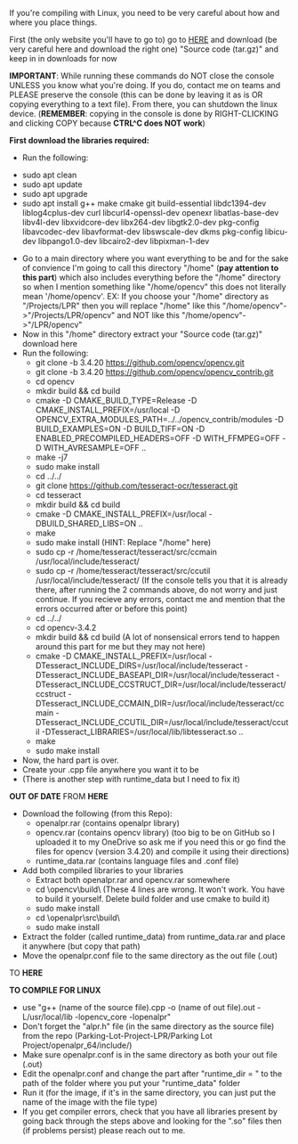 If you're compiling with Linux, you need to be very careful about how and where you place things.

First (the only website you'll have to go to) go to [HERE](https://github.com/openalpr/openalpr/releases) and download (be very careful here and download the right one) "Source code (tar.gz)" and keep in in downloads for now

**IMPORTANT**: While running these commands do NOT close the console UNLESS you know what you're doing. If you do, contact me on teams and PLEASE preserve the console (this can be done by leaving it as is OR copying everything to a text file). From there, you can shutdown the linux device. (**REMEMBER**: copying in the console is done by RIGHT-CLICKING and clicking COPY because **CTRL^C does NOT work**)

__First download the libraries required:__
 - Run the following:
  * sudo apt clean
  * sudo apt update
  * sudo apt upgrade
  * sudo apt install g++ make cmake git build-essential libdc1394-dev liblog4cplus-dev curl libcurl4-openssl-dev openexr libatlas-base-dev libv4l-dev libxvidcore-dev libx264-dev libgtk2.0-dev pkg-config libavcodec-dev libavformat-dev libswscale-dev dkms pkg-config libicu-dev libpango1.0-dev libcairo2-dev libpixman-1-dev


- Go to a main directory where you want everything to be and for the sake of convience I'm going to call this directory "/home" (**pay attention to this part**) which also includes everything before the "/home" directory so when I mention something like "/home/opencv" this does not literally mean '/home/opencv'. EX: If you choose your "/home" directory as "/Projects/LPR" then you will replace "/home" like this "/home/opencv"->"/Projects/LPR/opencv" and NOT like this "/home/opencv"->"/LPR/opencv"
- Now in this "/home" directory extract your "Source code (tar.gz)" download here
- Run the following:
  * git clone -b 3.4.20 https://github.com/opencv/opencv.git
  * git clone -b 3.4.20 https://github.com/opencv/opencv_contrib.git
  * cd opencv
  * mkdir build && cd build
  * cmake -D CMAKE_BUILD_TYPE=Release -D CMAKE_INSTALL_PREFIX=/usr/local -D OPENCV_EXTRA_MODULES_PATH=../../opencv_contrib/modules -D BUILD_EXAMPLES=ON -D BUILD_TIFF=ON -D ENABLED_PRECOMPILED_HEADERS=OFF -D WITH_FFMPEG=OFF -D WITH_AVRESAMPLE=OFF  ..
  * make -j7
  * sudo make install
  * cd ../../
  * git clone https://github.com/tesseract-ocr/tesseract.git
  * cd tesseract
  * mkdir build && cd build
  * cmake -D CMAKE_INSTALL_PREFIX=/usr/local -DBUILD_SHARED_LIBS=ON ..
  * make
  * sudo make install
  (HINT: Replace "/home" here)
  * sudo cp -r /home/tesseract/tesseract/src/ccmain /usr/local/include/tesseract/
  * sudo cp -r /home/tesseract/tesseract/src/ccutil /usr/local/include/tesseract/
  (If the console tells you that it is already there, after running the 2 commands above, do not worry and just continue. If you recieve any errors, contact me and mention that the errors occurred after or before this point)
  * cd ../../
  * cd opencv-3.4.2
  * mkdir build && cd build
  (A lot of nonsensical errors tend to happen around this part for me but they may not here)
  * cmake -D CMAKE_INSTALL_PREFIX=/usr/local -DTesseract_INCLUDE_DIRS=/usr/local/include/tesseract -DTesseract_INCLUDE_BASEAPI_DIR=/usr/local/include/tesseract -DTesseract_INCLUDE_CCSTRUCT_DIR=/usr/local/include/tesseract/ccstruct -DTesseract_INCLUDE_CCMAIN_DIR=/usr/local/include/tesseract/ccmain -DTesseract_INCLUDE_CCUTIL_DIR=/usr/local/include/tesseract/ccutil -DTesseract_LIBRARIES=/usr/local/lib/libtesseract.so ..
  * make
  * sudo make install
- Now, the hard part is over.
- Create your .cpp file anywhere you want it to be
- (There is another step with runtime_data but I need to fix it) 


********OUT OF DATE********
FROM **HERE**
 - Download the following (from this Repo):
     - openalpr.rar (contains openalpr library) 
     - opencv.rar (contains opencv library) (too big to be on GitHub so I uploaded it to my OneDrive so ask me if you need this or go find the files for opencv (version 3.4.20) and compile it using their directions)
     - runtime_data.rar (contains language files and .conf file)
 - Add both compiled libraries to your libraries
     - Extract both openalpr.rar and opencv.rar somewhere
     - cd \opencv\build\ (These 4 lines are wrong. It won't work. You have to build it yourself. Delete build folder and use cmake to build it)
     - sudo make install
     - cd \openalpr\src\build\
     - sudo make install
 - Extract the folder (called runtime_data) from runtime_data.rar and place it anywhere (but copy that path)
 - Move the openalpr.conf file to the same directory as the out file (.out) 

TO **HERE**

__TO COMPILE FOR LINUX__
- use "g++ (name of the source file).cpp -o (name of out file).out -L/usr/local/lib -lopencv_core -lopenalpr"
- Don't forget the "alpr.h" file (in the same directory as the source file) from the repo (Parking-Lot-Project-LPR/Parking Lot Project/openalpr_64/include/)
- Make sure openalpr.conf is in the same directory as both your out file (.out)
- Edit the openalpr.conf and change the part after "runtime_dir = " to the path of the folder where you put your "runtime_data" folder
- Run it (for the image, if it's in the same directory, you can just put the name of the image with the file type)  
- If you get compiler errors, check that you have all libraries present by going back through the steps above and looking for the ".so" files then (if problems persist) please reach out to me.
